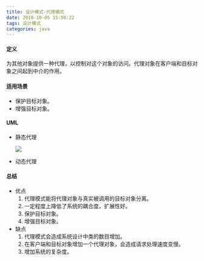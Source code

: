 ```yaml
---
title: 设计模式-代理模式
date: 2018-10-05 15:50:22
tags: 设计模式
categories: java
---
```


#### 定义

为其他对象提供一种代理，以控制对这个对象的访问。代理对象在客户端和目标对象之间起到中介的作用。

<!--more-->

#### 适用场景

* 保护目标对象。
* 增强目标对象。

#### UML

* 静态代理

  ![](http://ow83fnk93.bkt.clouddn.com/20181005170019.png)

* 动态代理

#### 总结

* 优点
  1. 代理模式能将代理对象与真实被调用的目标对象分离。
  2. 一定程度上降低了系统的耦合度，扩展性好。
  3. 保护目标对象。
  4. 增强目标对象。
* 缺点
  1. 代理模式会造成系统设计中类的数目增加。
  2. 在客户端和目标对象增加一个代理对象，会造成请求处理速度变慢。
  3. 增加系统的复杂度。